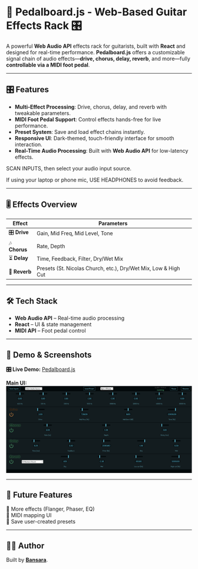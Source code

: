# 🎸 Pedalboard.js - Web-Based Guitar Effects Rack 🎛️

A powerful **Web Audio API** effects rack for guitarists, built with **React** and designed for real-time performance. **Pedalboard.js** offers a customizable signal chain of audio effects—**drive, chorus, delay, reverb**, and more—fully **controllable via a MIDI foot pedal**.

---

## 🎛 Features

-   **Multi-Effect Processing**: Drive, chorus, delay, and reverb with tweakable parameters.
-   **MIDI Foot Pedal Support**: Control effects hands-free for live performance.
-   **Preset System**: Save and load effect chains instantly.
-   **Responsive UI**: Dark-themed, touch-friendly interface for smooth interaction.
-   **Real-Time Audio Processing**: Built with **Web Audio API** for low-latency effects.

SCAN INPUTS, then select your audio input source.

If using your laptop or phone mic, USE HEADPHONES to avoid feedback.

---

## 🎚 Effects Overview

| Effect        | Parameters                                                      |
| ------------- | --------------------------------------------------------------- |
| 🎛 **Drive**   | Gain, Mid Freq, Mid Level, Tone                                 |
| 🎶 **Chorus** | Rate, Depth                                                     |
| ⏳ **Delay**  | Time, Feedback, Filter, Dry/Wet Mix                             |
| 🌊 **Reverb** | Presets (St. Nicolas Church, etc.), Dry/Wet Mix, Low & High Cut |

---

## 🛠 Tech Stack

-   **Web Audio API** – Real-time audio processing
-   **React** – UI & state management
-   **MIDI API** – Foot pedal control

---

## 🎵 Demo & Screenshots

**🎛 Live Demo:** [Pedalboard.js](https://pedalboardjs.netlify.app/)

**Main UI:**  
![Pedalboard.js Screenshot](./public/images/pedalboard.png)

---

## 🚀 Future Features

🔹 More effects (Flanger, Phaser, EQ)  
🔹 MIDI mapping UI  
🔹 Save user-created presets

---

## 👨‍💻 Author

Built by **[Bansara](https://github.com/bansara)**.
